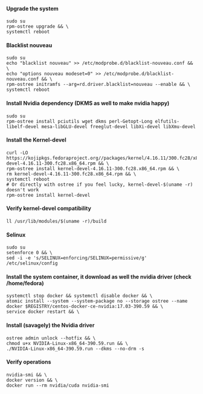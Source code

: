 #### Upgrade the system
    sudo su
    rpm-ostree upgrade && \
    systemctl reboot
#### Blacklist nouveau
    sudo su
    echo "blacklist nouveau" >> /etc/modprobe.d/blacklist-nouveau.conf && \
    echo "options nouveau modeset=0" >> /etc/modprobe.d/blacklist-nouveau.conf && \
    rpm-ostree initramfs --arg=rd.driver.blacklist=nouveau --enable && \
    systemctl reboot
#### Install Nvidia dependency (DKMS as well to make nvidia happy)
    sudo su
    rpm-ostree install pciutils wget dkms perl-Getopt-Long elfutils-libelf-devel mesa-libGLU-devel freeglut-devel libXi-devel libXmu-devel
#### Install the Kernel-devel
    curl -LO https://kojipkgs.fedoraproject.org//packages/kernel/4.16.11/300.fc28/x86_64/kernel-devel-4.16.11-300.fc28.x86_64.rpm && \
    rpm-ostree install kernel-devel-4.16.11-300.fc28.x86_64.rpm && \
    rm kernel-devel-4.16.11-300.fc28.x86_64.rpm && \
    systemctl reboot
    # Or directly with ostree if you feel lucky, kernel-devel-$(uname -r) doesn't work 
    rpm-ostree install kernel-devel
#### Verify kernel-devel compatibility
    ll /usr/lib/modules/$(uname -r)/build
#### Selinux  
    sudo su
    setenforce 0 && \
    sed -i -e 's/SELINUX=enforcing/SELINUX=permissive/g' /etc/selinux/config  
#### Install the system container, it download as well the nvidia driver (check /home/fedora)
    systemctl stop docker && systemctl disable docker && \
    atomic install --system --system-package no --storage ostree --name docker $REGISTRY/centos-docker-ce-nvidia:17.03-390.59 && \
    service docker restart && \
#### Install (savagely) the Nvidia driver
    ostree admin unlock --hotfix && \
    chmod u+x NVIDIA-Linux-x86_64-390.59.run && \
    ./NVIDIA-Linux-x86_64-390.59.run --dkms --no-drm -s
#### Verify operations
    nvidia-smi && \
    docker version && \
    docker run --rm nvidia/cuda nvidia-smi
